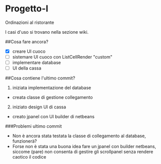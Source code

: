 # Progetto-I
Ordinazioni al ristorante

I casi d'uso si trovano nella sezione wiki.

##Cosa fare ancora?
- [x] creare UI cuoco
- [ ] sistemare UI cuoco con ListCellRender "custom"
- [ ] implementare database
- [ ] UI della cassa

##Cosa contiene l'ultimo commit?
1. iniziata implementazione del database
  * creata classe di gestione collegamento
2. iniziato design UI di cassa
  * creato jpanel con UI builder di netbeans

###Problemi ultimo commit
* Non è ancora stata testata la classe di collegamento al database, funzionerà?
* Forse non è stata una buona idea fare un jpanel con builder netbeans, siccome (pare) non consenta di gestire gli scrollpanel senza rendere caotico il codice

